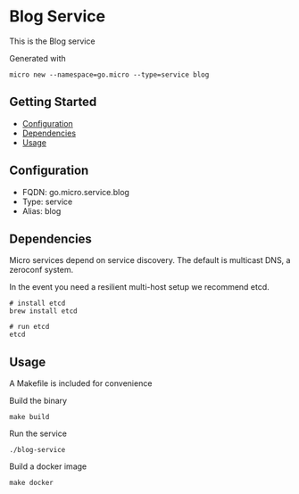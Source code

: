 # Blog Service

This is the Blog service

Generated with

```
micro new --namespace=go.micro --type=service blog
```

## Getting Started

- [Configuration](#configuration)
- [Dependencies](#dependencies)
- [Usage](#usage)

## Configuration

- FQDN: go.micro.service.blog
- Type: service
- Alias: blog

## Dependencies

Micro services depend on service discovery. The default is multicast DNS, a zeroconf system.

In the event you need a resilient multi-host setup we recommend etcd.

```
# install etcd
brew install etcd

# run etcd
etcd
```

## Usage

A Makefile is included for convenience

Build the binary

```
make build
```

Run the service
```
./blog-service
```

Build a docker image
```
make docker
```